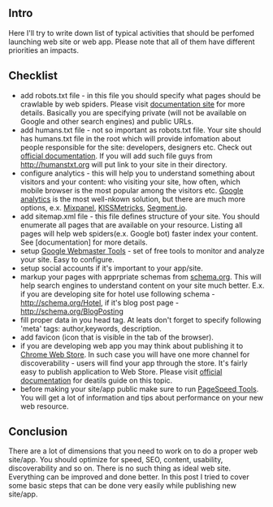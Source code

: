 <!--
name: Website launch checklist
description: List of activities to do while launcging website
author: Anton Podviaznikov
author_email: anton@hashobject.com
author_url: http://hashobject.com/team/anton
author_github: podviaznikov
author_twitter: podviaznikov
author_avatar: /images/anton-avatar.png
location: San Jose, Costa Rica
date_created: 2013-07-22
date_modified: 2013-07-22
date_published: 2013-07-22
headline:
in_language: en
keywords: web site, web app, lauch checklist
discussion_url: https://github.com/hashobject/blog.hashobject.com/issues/5
canonical_url: http://blog.hashobject.com/website-launch-checklist
-->
## Intro

Here I'll try to write down list of typical activities that should be perfomed launching
web site or web app. Please note that all of them have different priorities an impacts.

## Checklist

  * add robots.txt file - in this file you should specify what pages should be crawlable by web spiders.
    Please visit [documentation site](http://www.robotstxt.org/robotstxt.html) for more details. Basically
    you are specifying private (will not be available on Google and other search engines) and public URLs.
  * add humans.txt file - not so important as robots.txt file. Your site should has humans.txt file in the
    root which will provide infomation about people responsible for the site: developers, designers etc.
    Check out [official documentation](http://humanstxt.org/). If you will add such file guys from
    http://humanstxt.org will put link to your site in their directory.
  * configure analytics - this will help you to understand something about visitors and your content:
    who visiting your site, how often, which mobile browser is the most popular among the visitors etc.
    [Google analytics](https://www.google.com/analytics/) is the most well-nkown solution, but there are
    much more options, e.x. [Mixpanel](http://mixpanel.com/), [KISSMetricks](https://www.kissmetrics.com/),
    [Segment.io](https://segment.io/).
  * add sitemap.xml file - this file defines structure of your site. You should enumerate all pages
    that are available on your resource. Listing all pages will help web spiders(e.x. Google bot) faster
    index your content. See [documentation] for more details.
  * setup [Google Webmaster Tools](https://www.google.com/webmasters/tools/) - set of free tools to monitor
    and analyze your site. Easy to configure.
  * setup social accounts if it's important to your app/site.
  * markup your pages with apprpriate schemas from [schema.org](http://schema.org). This will help search engines
    to understand content on your site much better. E.x. if you are developing site for hotel use following
    schema - http://schema.org/Hotel, if it's blog post page - http://schema.org/BlogPosting
  * fill proper data in you head tag. At leats don't forget to specify following 'meta' tags: author,keywords,
    description.
  * add favicon (icon that is visible in the tab of the browser).
  * if you are developing web app you may think about publishing it to [Chrome Web Store](https://chrome.google.com/webstore).
    In such case you will have one more channel for discoverability - users will find your app through the store.
    It's fairly easy to publish application to Web Store. Please visit [official documentation](https://developers.google.com/chrome/web-store/docs/publish)
    for deatils guide on this topic.
  * before making your site/app public make sure to run [PageSpeed Tools](https://developers.google.com/speed/pagespeed/).
    You will get a lot of information and tips about performance on your new web resource.

## Conclusion

There are a lot of dimensions that you need to work on to do a proper web site/app.
You should optimize for speed, SEO, content, usability, discoverability and so on.
There is no such thing as ideal web site. Everything can be improved and done better.
In this post I tried to cover some basic steps that can be done very easily while publishing new
site/app.
